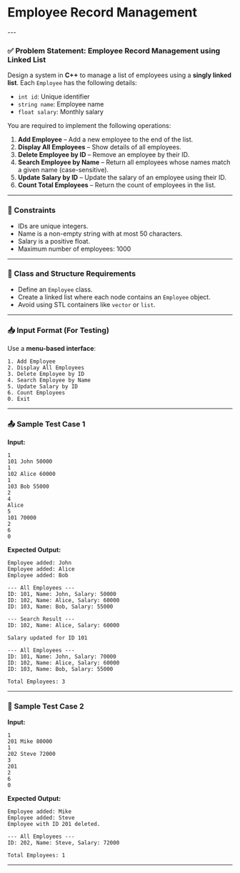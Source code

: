 <h1> Employee Record Management</h1>
---

### ✅ **Problem Statement: Employee Record Management using Linked List**

Design a system in **C++** to manage a list of employees using a **singly linked list**. Each `Employee` has the following details:

* `int id`: Unique identifier
* `string name`: Employee name
* `float salary`: Monthly salary

You are required to implement the following operations:

1. **Add Employee** – Add a new employee to the end of the list.
2. **Display All Employees** – Show details of all employees.
3. **Delete Employee by ID** – Remove an employee by their ID.
4. **Search Employee by Name** – Return all employees whose names match a given name (case-sensitive).
5. **Update Salary by ID** – Update the salary of an employee using their ID.
6. **Count Total Employees** – Return the count of employees in the list.

---

### 🔧 Constraints

* IDs are unique integers.
* Name is a non-empty string with at most 50 characters.
* Salary is a positive float.
* Maximum number of employees: 1000

---

### 🧱 Class and Structure Requirements

* Define an `Employee` class.
* Create a linked list where each node contains an `Employee` object.
* Avoid using STL containers like `vector` or `list`.

---

### 📥 Input Format (For Testing)

Use a **menu-based interface**:

```
1. Add Employee
2. Display All Employees
3. Delete Employee by ID
4. Search Employee by Name
5. Update Salary by ID
6. Count Employees
0. Exit
```

---

### 📤 Sample Test Case 1

**Input:**

```
1
101 John 50000
1
102 Alice 60000
1
103 Bob 55000
2
4
Alice
5
101 70000
2
6
0
```

**Expected Output:**

```
Employee added: John
Employee added: Alice
Employee added: Bob

--- All Employees ---
ID: 101, Name: John, Salary: 50000
ID: 102, Name: Alice, Salary: 60000
ID: 103, Name: Bob, Salary: 55000

--- Search Result ---
ID: 102, Name: Alice, Salary: 60000

Salary updated for ID 101

--- All Employees ---
ID: 101, Name: John, Salary: 70000
ID: 102, Name: Alice, Salary: 60000
ID: 103, Name: Bob, Salary: 55000

Total Employees: 3
```

---

### 🧪 Sample Test Case 2

**Input:**

```
1
201 Mike 80000
1
202 Steve 72000
3
201
2
6
0
```

**Expected Output:**

```
Employee added: Mike
Employee added: Steve
Employee with ID 201 deleted.

--- All Employees ---
ID: 202, Name: Steve, Salary: 72000

Total Employees: 1
```

---


